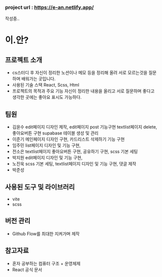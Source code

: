 ### project url : https://e-an.netlify.app/
작성중..
# 이.안?

## 프로젝트 소개
- cs스터디 후 자신이 정리한 노션이나 메모 등을 정리해 올려 서로 모르는것을 질문하며 배워가는 곳입니다.
- 사용된 기술 스택
  React, Scss, Html
- 프로젝트의 목적과 주요 기능
  자신이 정리한 내용을 올리고 서로 질문하며 좋다고 생각한 곳에는 좋아요 표시도 가능하다.

## 팀원
- 김윤수
  edit페이지 디자인 제작, edit페이지 post 기능구현 textlist페이지 delete, 좋아요버튼 구현 supabase 테이블 생성 및 관리
- 이준기
  메인페이지 디자인 구현, 카드리스트 삭제하기 기능 구현
- 임주민
  list페이지 디자인 및 기능 구현,
- 전소은
  textlist페이지 좋아요버튼 구현, 공유하기 구현, scss 기본 세팅
- 박지원
  edit페이지 디자인 및 기능 구현, 
- 노진욱
  scss 기본 세팅, textlist페이지 디자인 및 기능 구현, 댓글 제작
- 박준성
  

## 사용된 도구 및 라이브러리
- vite
- scss

## 버전 관리
- Github Flow를 최대한 지켜가며 제작

## 참고자료
- 혼자 공부하는 컴퓨터 구조 + 운영체제
- React 공식 문서

